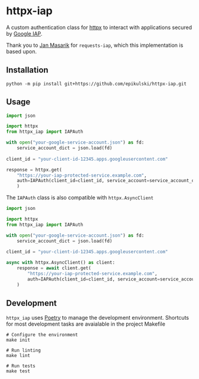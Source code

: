 # httpx-iap
A custom authentication class for [httpx](https://www.python-httpx.org/) to interact with applications secured by [Google IAP](https://cloud.google.com/iap).

Thank you to [Jan Masarik](https://github.com/janmasarik) for `requests-iap`, which this implementation is based upon.

## Installation
```shell
python -m pip install git+https://github.com/epikulski/httpx-iap.git
```

## Usage
```python
import json

import httpx
from httpx_iap import IAPAuth

with open("your-google-service-account.json") as fd:
    service_account_dict = json.load(fd)
    
client_id = "your-client-id-12345.apps.googleusercontent.com"

response = httpx.get(
    "https://your-iap-protected-service.example.com", 
    auth=IAPAuth(client_id=client_id, service_account=service_account_dict)
    )
```

The `IAPAuth` class is also compatible with `httpx.AsyncClient`

```python
import json

import httpx
from httpx_iap import IAPAuth

with open("your-google-service-account.json") as fd:
    service_account_dict = json.load(fd)
    
client_id = "your-client-id-12345.apps.googleusercontent.com"

async with httpx.AsyncClient() as client:
    response = await client.get(
        "https://your-iap-protected-service.example.com", 
        auth=IAPAuth(client_id=client_id, service_account=service_account_dict)
    )
```


## Development
`httpx_iap` uses [Poetry](https://python-poetry.org/) to manage the development environment. Shortcuts for most development tasks are avaialable
in the project Makefile

```shell
# Configure the environment
make init

# Run linting
make lint

# Run tests
make test
```